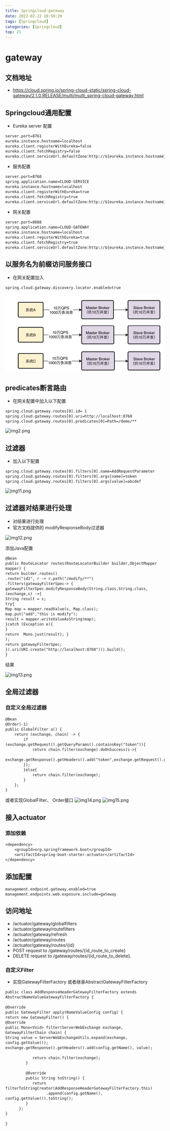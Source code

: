 ```yaml
---
title: Springcloud-gateway
date: 2022-02-22 10:59:29
tags: [Springcloud]
categories: [Springcloud]
top: 21
---
```

# gateway

## 文档地址
- https://cloud.spring.io/spring-cloud-static/spring-cloud-gateway/2.1.0.RELEASE/multi/multi_spring-cloud-gateway.html

## Springcloud通用配置

- Eureka server 配置
```
server.port=8761
eureka.instance.hostname=localhost
eureka.client.registerWithEureka=false
eureka.client.fetchRegistry=false
eureka.client.serviceUrl.defaultZone:http://${eureka.instance.hostname}:${server.port}/eureka/
```

- 服务配置
```
server.port=8760
spring.application.name=CLOUD-SERVICE
eureka.instance.hostname=localhost
eureka.client.registerWithEureka=true
eureka.client.fetchRegistry=true
eureka.client.serviceUrl.defaultZone:http://${eureka.instance.hostname}:8761/eureka/
```

- 网关配置
```
server.port=8088
spring.application.name=CLOUD-GATEWAY
eureka.instance.hostname=localhost
eureka.client.registerWithEureka=true
eureka.client.fetchRegistry=true
eureka.client.serviceUrl.defaultZone:http://${eureka.instance.hostname}:8761/eureka/
```

## 以服务名为前缀访问服务接口
- 在网关配置加入
```
spring.cloud.gateway.discovery.locator.enabled=true
```
![img.png](img.png)

## predicates断言路由
- 在网关配置中加入以下配置
```
spring.cloud.gateway.routes[0].id= 1
spring.cloud.gateway.routes[0].uri=http://localhost:8760
spring.cloud.gateway.routes[0].predicates[0]=Path=/demo/**
```
![img2.png](img2.png)

## 过滤器
- 加入以下配置
```
spring.cloud.gateway.routes[0].filters[0].name=AddRequestParameter
spring.cloud.gateway.routes[0].filters[0].args[name]=token
spring.cloud.gateway.routes[0].filters[0].args[value]=abcdef
```
![img11.png](img11.png)

## 过滤器对结果进行处理
- 对结果进行处理
- 官方文档提供的 modifyResponseBody过滤器

![img12.png](img12.png)

添加Java配置
```
@Bean
public RouteLocator routes(RouteLocatorBuilder builder,ObjectMapper mapper) {
return builder.routes()
.route("id2", r -> r.path("/modify/**")
.filters(gatewayFilterSpec-> {
gatewayFilterSpec.modifyResponseBody(String.class,String.class,(exchange,s) ->{
String result = s;
try{
Map map = mapper.readValue(s, Map.class);
map.put("add","this is modify");
result = mapper.writeValueAsString(map);
}catch (Exception e){
}
return  Mono.just(result); }
);
return gatewayFilterSpec;
}).uri(URI.create("http://localhost:8760"))).build();
}
```
结果

![img13.png](img13.png)


## 全局过滤器
### 自定义全局过滤器
```
@Bean
@Order(-1)
public GlobalFilter a() {
    return (exchange, chain) -> {
        if (exchange.getRequest().getQueryParams().containsKey("token")){
            return chain.filter(exchange).doOnSuccess(s->{
            exchange.getResponse().getHeaders().add("token",exchange.getRequest().getQueryParams().get("token").get(0));
        });
        }else{
            return chain.filter(exchange);
        }
    };
}
```
或者实现GlobalFilter、 Order接口
![img14.png](img14.png)
![img15.png](img15.png)
## 接入actuator
### 添加依赖
```
<dependency>
    <groupId>org.springframework.boot</groupId>
    <artifactId>spring-boot-starter-actuator</artifactId>
</dependency>
```
## 添加配置
```
management.endpoint.gateway.enabled=true
management.endpoints.web.exposure.include=gateway
```
## 访问地址
- /actuator/gateway/globalfilters
- /actuator/gateway/routefilters
- /actuator/gateway/refresh
- /actuator/gateway/routes
- /actuator/gateway/routes/{id}
- POST request to /gateway/routes/{id_route_to_create}
- DELETE request to /gateway/routes/{id_route_to_delete}.

### 自定义Filter
- 实现GatewayFilterFactory 或者继承AbstractGatewayFilterFactory
```
public class AddResponseHeaderGatewayFilterFactory extends AbstractNameValueGatewayFilterFactory {

@Override
public GatewayFilter apply(NameValueConfig config) {
return new GatewayFilter() {
@Override
public Mono<Void> filter(ServerWebExchange exchange, GatewayFilterChain chain) {
String value = ServerWebExchangeUtils.expand(exchange, config.getValue());
exchange.getResponse().getHeaders().add(config.getName(), value);

            return chain.filter(exchange);
         }

         @Override
         public String toString() {
            return filterToStringCreator(AddResponseHeaderGatewayFilterFactory.this)
                  .append(config.getName(), config.getValue()).toString();
         }
      };
}

}
```